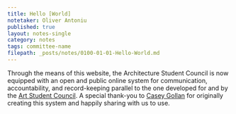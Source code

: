 ```yaml
---
title: Hello [World]
notetaker: Oliver Antoniu
published: true
layout: notes-single
category: notes
tags: committee-name
filepath: _posts/notes/0100-01-01-Hello-World.md
---
```


Through the means of this website, the Architecture Student Council is now equipped with an open and public online system for communication, accountability, and record-keeping parallel to the one developed for and by the [Art Student Council](http://http://cooperasc.github.com/). A special thank-you to [Casey Gollan](http://cooperasc.github.com/people/casey-gollan/) for originally creating this system and happily sharing with us to use.

